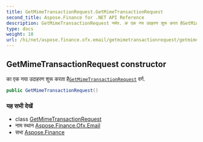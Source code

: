 ```yaml
---
title: GetMimeTransactionRequest.GetMimeTransactionRequest
second_title: Aspose.Finance for .NET API Reference
description: GetMimeTransactionRequest नर्मत. क एक नय उदहरण शुरू करत हैGetMimeTransactionRequest वर्ग.
type: docs
weight: 10
url: /hi/net/aspose.finance.ofx.email/getmimetransactionrequest/getmimetransactionrequest/
---
```

## GetMimeTransactionRequest constructor

का एक नया उदाहरण शुरू करता है[`GetMimeTransactionRequest`](../) वर्ग.

```csharp
public GetMimeTransactionRequest()
```

### यह सभी देखें

* class [GetMimeTransactionRequest](../)
* नाम स्थान [Aspose.Finance.Ofx.Email](../../getmimetransactionrequest/)
* सभा [Aspose.Finance](../../../)


